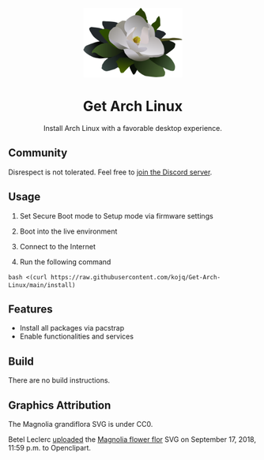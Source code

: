 <div align=center>
  <img src=LOGO.svg height=140/>

  # Get Arch Linux

  Install Arch Linux with a favorable desktop experience.
</div>

## Community

Disrespect is not tolerated. Feel free to [join the Discord server](https://discord.com/invite/C6NdvU5bzN).

## Usage

1. Set Secure Boot mode to Setup mode via firmware settings

1. Boot into the live environment

1. Connect to the Internet

1. Run the following command

```ShellSession
bash <(curl https://raw.githubusercontent.com/kojq/Get-Arch-Linux/main/install)
```

## Features

- Install all packages via pacstrap
- Enable functionalities and services

## Build

There are no build instructions.

## Graphics Attribution

The Magnolia grandiflora SVG is under CC0.

Betel Leclerc [uploaded](https://openclipart.org/download/306895/1537228771.svg) the [Magnolia flower flor](https://openclipart.org/detail/306895/magnolia-flower-flor) SVG on September 17, 2018, 11:59 p.m. to Openclipart.
